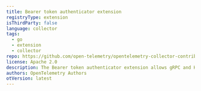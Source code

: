 ```yaml
---
title: Bearer token authenticator extension
registryType: extension
isThirdParty: false
language: collector
tags:
  - go
  - extension
  - collector
repo: https://github.com/open-telemetry/opentelemetry-collector-contrib/tree/main/extension/bearertokenauthextension
license: Apache 2.0
description: The Bearer token authenticator extension allows gRPC and HTTP-based exporters to add authentication data to outgoing calls based on a static token.
authors: OpenTelemetry Authors
otVersion: latest
---
```

